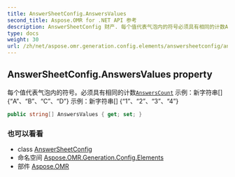 ```yaml
---
title: AnswerSheetConfig.AnswersValues
second_title: Aspose.OMR for .NET API 参考
description: AnswerSheetConfig 财产. 每个值代表气泡内的符号必须具有相同的计数AnswersCount 示例新字符串 ABCD 示例新字符串 1234
type: docs
weight: 30
url: /zh/net/aspose.omr.generation.config.elements/answersheetconfig/answersvalues/
---
```

## AnswerSheetConfig.AnswersValues property

每个值代表气泡内的符号。必须具有相同的计数[`AnswersCount`](../answerscount/) 示例：新字符串[] {“A”、“B”、“C”、“D”} 示例：新字符串[] {“1”、“2”、“3”、“4”}

```csharp
public string[] AnswersValues { get; set; }
```

### 也可以看看

* class [AnswerSheetConfig](../)
* 命名空间 [Aspose.OMR.Generation.Config.Elements](../../answersheetconfig/)
* 部件 [Aspose.OMR](../../../)



